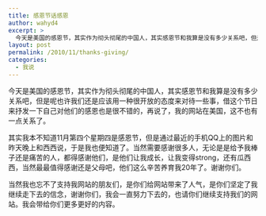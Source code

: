 ```yaml
---
title: 感恩节话感恩
author: wahyd4
excerpt: >
  今天是美国的感恩节，其实作为彻头彻尾的中国人，其实感恩节和我算是没有多少关系吧，但是呢也许我们还是应该用一种很开放的态度来对待一些事，
layout: post
permalink: /2010/11/thanks-giving/
categories:
  - 我说
---
```

今天是美国的感恩节，其实作为彻头彻尾的中国人，其实感恩节和我算是没有多少关系吧，但是呢也许我们还是应该用一种很开放的态度来对待一些事，借这个节日来抒发一下自己对他们的感恩也是很不错的，再说了，我的网站在美国，这不也有一点关系了。

其实我本不知道11月第四个星期四是感恩节，但是通过最近的手机QQ上的图片和昨天晚上和西西说，于是我也便知道了。当然需要感谢很多人，无论是是给予我棒子还是痛苦的人，都得感谢他们，是他们让我成长，让我变得strong，还有瓜西西，当然最最值得感谢还是父母吧，他们这么辛苦养育我20年了。谢谢你们。

当然我也忘不了支持我网站的朋友们，是你们给网站带来了人气，是你们坚定了我继续走下去的信念，谢谢你们，我会一直努力下去的，也请你们继续支持我们的网站。我会带给你们更多更好的内容。